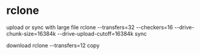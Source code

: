 # rclone
upload or sync with large file
 rclone --transfers=32 --checkers=16 --drive-chunk-size=16384k --drive-upload-cutoff=16384k sync
 
 download
 rclone --transfers=12  copy

